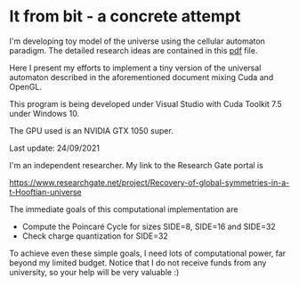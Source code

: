 # It from bit - a concrete attempt
I'm developing toy model of the universe using the cellular automaton paradigm. The detailed research ideas are contained in this <A HREF="https://www.preprints.org/manuscript/202107.0513/v2">pdf</A> file.

Here I present my efforts to implement a tiny version of the universal automaton described in the aforementioned document mixing Cuda and OpenGL.

This program is being developed under Visual Studio with Cuda Toolkit 7.5 under Windows 10.

The GPU used is an NVIDIA GTX 1050 super.

Last update: 24/09/2021


I'm an independent researcher. My link to the Research Gate portal is

https://www.researchgate.net/project/Recovery-of-global-symmetries-in-a-t-Hooftian-universe

The immediate goals of this computational implementation are
* Compute the Poincaré Cycle for sizes SIDE=8, SIDE=16 and SIDE=32
* Check charge quantization for SIDE=32

To achieve even these simple goals, I need lots of computational power, far beyond my limited budget. Notice that I do not receive funds from any university, so your help will be very valuable :)


